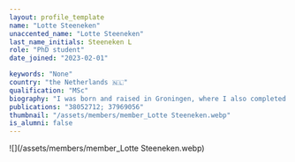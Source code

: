 ```yaml
---
layout: profile_template
name: "Lotte Steeneken"
unaccented_name: "Lotte Steeneken"
last_name_initials: Steeneken L
role: "PhD student"
date_joined: "2023-02-01"

keywords: "None"
country: "the Netherlands 🇳🇱"
qualification: "MSc"
biography: "I was born and raised in Groningen, where I also completed both my bachelor and master at the University. During my master’s in Biomedical Sciences (research) I specialized in cancer research, conducting my first internship at the lab of Marco Demaria. After my second internship in Norway, I moved back and worked as a technician in a collaboration between Marco’s lab and the Medical Oncology department at the UMCG. In February 2023 I started with my PhD, focussing on the effects of cancer treatments on the development of senescence and ageing."
publications: "38052712; 37969056"
thumbnail: "/assets/members/member_Lotte Steeneken.webp"
is_alumni: false
---
```


 ![](/assets/members/member_Lotte Steeneken.webp)

 